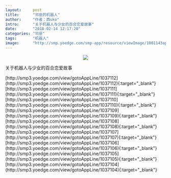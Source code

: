 ```yaml
---
layout:     post
title:      "邻座的机器人"
author:     "作者：西uko"
intro:      "关于机器人与少女的百合恋爱故事"
date:       "2018-02-14 12:17:20"
categories: "邻座"
tags:       "机器人"
image:      "http://smp.yoedge.com/smp-app/resource/viewImage/1001143appline.png"
---
```

<div style="text-align: center">
<p><img src="http://smp.yoedge.com/smp-app/resource/viewImage/1001143appline.png"/></p>
</div>
<p class="post-meta">
<span>关于机器人与少女的百合恋爱故事</span>
</p>
[http://smp3.yoedge.com/view/gotoAppLine/1037112](http://smp3.yoedge.com/view/gotoAppLine/1037112){:target="_blank"}
[http://smp3.yoedge.com/view/gotoAppLine/1037111](http://smp3.yoedge.com/view/gotoAppLine/1037111){:target="_blank"}
[http://smp3.yoedge.com/view/gotoAppLine/1037110](http://smp3.yoedge.com/view/gotoAppLine/1037110){:target="_blank"}
[http://smp3.yoedge.com/view/gotoAppLine/1037109](http://smp3.yoedge.com/view/gotoAppLine/1037109){:target="_blank"}
[http://smp3.yoedge.com/view/gotoAppLine/1037108](http://smp3.yoedge.com/view/gotoAppLine/1037108){:target="_blank"}
[http://smp3.yoedge.com/view/gotoAppLine/1037107](http://smp3.yoedge.com/view/gotoAppLine/1037107){:target="_blank"}
[http://smp3.yoedge.com/view/gotoAppLine/1037106](http://smp3.yoedge.com/view/gotoAppLine/1037106){:target="_blank"}
[http://smp3.yoedge.com/view/gotoAppLine/1037105](http://smp3.yoedge.com/view/gotoAppLine/1037105){:target="_blank"}
[http://smp3.yoedge.com/view/gotoAppLine/1037104](http://smp3.yoedge.com/view/gotoAppLine/1037104){:target="_blank"}



